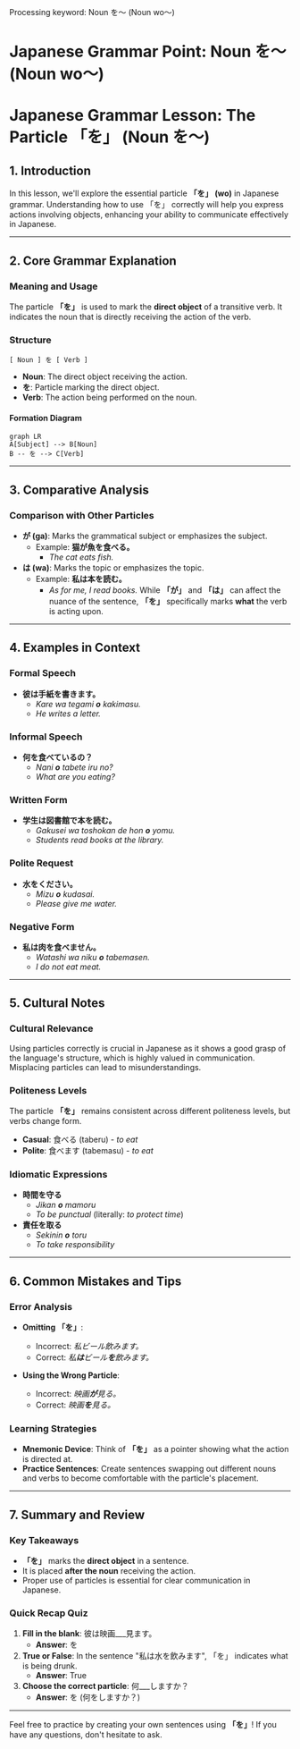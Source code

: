 Processing keyword: Noun を〜 (Noun wo〜)
# Japanese Grammar Point: Noun を〜 (Noun wo〜)
# Japanese Grammar Lesson: The Particle 「を」 (Noun を〜)
## 1. Introduction
In this lesson, we'll explore the essential particle **「を」 (wo)** in Japanese grammar. Understanding how to use 「を」 correctly will help you express actions involving objects, enhancing your ability to communicate effectively in Japanese.

---
## 2. Core Grammar Explanation
### Meaning and Usage
The particle **「を」** is used to mark the **direct object** of a transitive verb. It indicates the noun that is directly receiving the action of the verb.
### Structure
```
[ Noun ] を [ Verb ]
```
- **Noun**: The direct object receiving the action.
- **を**: Particle marking the direct object.
- **Verb**: The action being performed on the noun.
#### Formation Diagram
```mermaid
graph LR
A[Subject] --> B[Noun]
B -- を --> C[Verb]
```
---
## 3. Comparative Analysis
### Comparison with Other Particles
- **が (ga)**: Marks the grammatical subject or emphasizes the subject.
  - Example: **猫が魚を食べる。**
    - *The cat eats fish.*
- **は (wa)**: Marks the topic or emphasizes the topic.
  - Example: **私は本を読む。**
    - *As for me, I read books.*
While **「が」** and **「は」** can affect the nuance of the sentence, **「を」** specifically marks **what** the verb is acting upon.
---
## 4. Examples in Context
### Formal Speech
- **彼は手紙を書きます。**
  - *Kare wa tegami **o** kakimasu.*
  - *He writes a letter.*
### Informal Speech
- **何を食べているの？**
  - *Nani **o** tabete iru no?*
  - *What are you eating?*
### Written Form
- **学生は図書館で本を読む。**
  - *Gakusei wa toshokan de hon **o** yomu.*
  - *Students read books at the library.*
### Polite Request
- **水をください。**
  - *Mizu **o** kudasai.*
  - *Please give me water.*
### Negative Form
- **私は肉を食べません。**
  - *Watashi wa niku **o** tabemasen.*
  - *I do not eat meat.*
---
## 5. Cultural Notes
### Cultural Relevance
Using particles correctly is crucial in Japanese as it shows a good grasp of the language's structure, which is highly valued in communication. Misplacing particles can lead to misunderstandings.
### Politeness Levels
The particle **「を」** remains consistent across different politeness levels, but verbs change form.
- **Casual**: 食べる (taberu) - *to eat*
- **Polite**: 食べます (tabemasu) - *to eat*
### Idiomatic Expressions
- **時間を守る**
  - *Jikan **o** mamoru*
  - *To be punctual* (literally: *to protect time*)
- **責任を取る**
  - *Sekinin **o** toru*
  - *To take responsibility*
---
## 6. Common Mistakes and Tips
### Error Analysis
- **Omitting 「を」**:
  - Incorrect: *私ビール飲みます。*
  - Correct: *私**は**ビール**を**飲みます。*
  
- **Using the Wrong Particle**:
  - Incorrect: *映画**が**見る。*
  - Correct: *映画**を**見る。*
  
### Learning Strategies
- **Mnemonic Device**: Think of **「を」** as a pointer showing what the action is directed at.
- **Practice Sentences**: Create sentences swapping out different nouns and verbs to become comfortable with the particle's placement.
---
## 7. Summary and Review
### Key Takeaways
- **「を」** marks the **direct object** in a sentence.
- It is placed **after the noun** receiving the action.
- Proper use of particles is essential for clear communication in Japanese.
### Quick Recap Quiz
1. **Fill in the blank**: 彼は映画___見ます。
   - **Answer**: を
2. **True or False**: In the sentence "私は水を飲みます", 「を」 indicates what is being drunk.
   - **Answer**: True
3. **Choose the correct particle**: 何___しますか？
   - **Answer**: を (何をしますか？)
---
Feel free to practice by creating your own sentences using **「を」**! If you have any questions, don't hesitate to ask.
